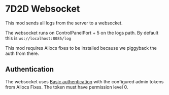 # 7D2D Websocket

This mod sends all logs from the server to a websocket.

The websocket runs on ControlPanelPort + 5 on the logs path. By default this is `ws://localhost:8085/log`

This mod requires Allocs fixes to be installed because we piggyback the auth from there.

## Authentication

The websocket uses [Basic authentication](https://developer.mozilla.org/en-US/docs/Web/HTTP/Authentication#basic_authentication_scheme) with the configured admin tokens from Allocs Fixes. The token must have permission level 0.

